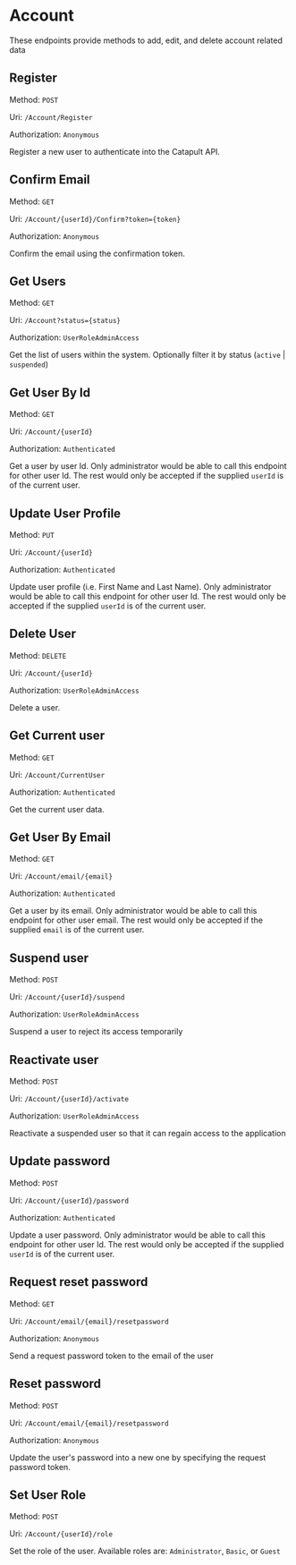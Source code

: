 # Account

These endpoints provide methods to add, edit, and delete account related data

## Register
Method: `POST`

Uri: `/Account/Register`

Authorization: `Anonymous`

Register a new user to authenticate into the Catapult API.


## Confirm Email
Method: `GET`

Uri: `/Account/{userId}/Confirm?token={token}`

Authorization: `Anonymous`

Confirm the email using the confirmation token.

## Get Users
Method: `GET`

Uri: `/Account?status={status}`

Authorization: `UserRoleAdminAccess`

Get the list of users within the system. Optionally filter it by status (`active` | `suspended`)

## Get User By Id
Method: `GET`

Uri: `/Account/{userId}`

Authorization: `Authenticated`

Get a user by user Id. Only administrator would be able to call this endpoint for other user Id. The rest would only be accepted if the supplied `userId` is of the current user.

## Update User Profile
Method: `PUT`

Uri: `/Account/{userId}`

Authorization: `Authenticated`

Update user profile (i.e. First Name and Last Name). Only administrator would be able to call this endpoint for other user Id. The rest would only be accepted if the supplied `userId` is of the current user.

## Delete User
Method: `DELETE`

Uri: `/Account/{userId}`

Authorization: `UserRoleAdminAccess`

Delete a user.

## Get Current user
Method: `GET`

Uri: `/Account/CurrentUser`

Authorization: `Authenticated`

Get the current user data.

## Get User By Email
Method: `GET`

Uri: `/Account/email/{email}`

Authorization: `Authenticated`

Get a user by its email. Only administrator would be able to call this endpoint for other user email. The rest would only be accepted if the supplied `email` is of the current user.

## Suspend user
Method: `POST`

Uri: `/Account/{userId}/suspend`

Authorization: `UserRoleAdminAccess`

Suspend a user to reject its access temporarily

## Reactivate user
Method: `POST`

Uri: `/Account/{userId}/activate`

Authorization: `UserRoleAdminAccess`

Reactivate a suspended user so that it can regain access to the application

## Update password
Method: `POST`

Uri: `/Account/{userId}/password`

Authorization: `Authenticated`

Update a user password. Only administrator would be able to call this endpoint for other user Id. The rest would only be accepted if the supplied `userId` is of the current user.

## Request reset password
Method: `GET`

Uri: `/Account/email/{email}/resetpassword`

Authorization: `Anonymous`

Send a request password token to the email of the user

## Reset password

Method: `POST`

Uri: `/Account/email/{email}/resetpassword`

Authorization: `Anonymous`

Update the user's password into a new one by specifying the request password token.

## Set User Role
Method: `POST`

Uri: `/Account/{userId}/role`

Set the role of the user. Available roles are: `Administrator`, `Basic`, or `Guest`